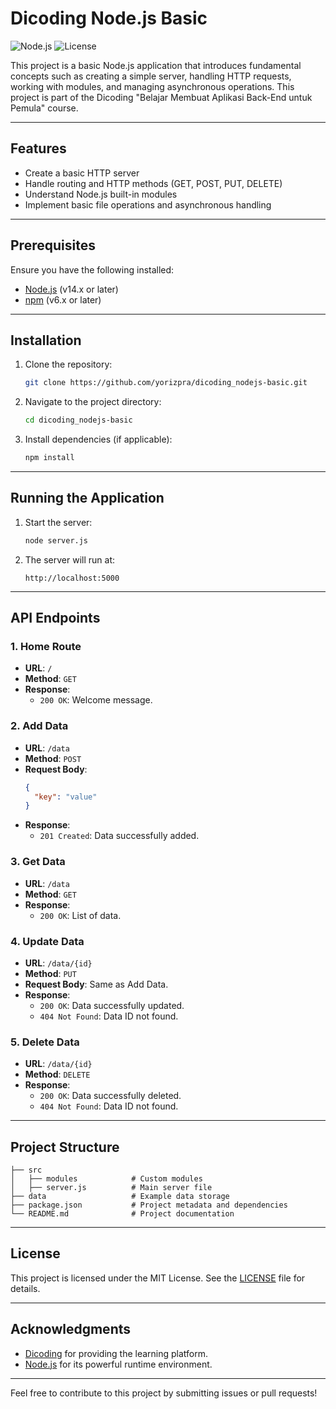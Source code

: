 # Dicoding Node.js Basic

![Node.js](https://img.shields.io/badge/Node.js-v14.17.0-green) ![License](https://img.shields.io/badge/license-MIT-brightgreen)

This project is a basic Node.js application that introduces fundamental concepts such as creating a simple server, handling HTTP requests, working with modules, and managing asynchronous operations. This project is part of the Dicoding "Belajar Membuat Aplikasi Back-End untuk Pemula" course.

---

## Features

- Create a basic HTTP server
- Handle routing and HTTP methods (GET, POST, PUT, DELETE)
- Understand Node.js built-in modules
- Implement basic file operations and asynchronous handling

---

## Prerequisites

Ensure you have the following installed:

- [Node.js](https://nodejs.org/) (v14.x or later)
- [npm](https://www.npmjs.com/) (v6.x or later)

---

## Installation

1. Clone the repository:
   ```bash
   git clone https://github.com/yorizpra/dicoding_nodejs-basic.git
   ```

2. Navigate to the project directory:
   ```bash
   cd dicoding_nodejs-basic
   ```

3. Install dependencies (if applicable):
   ```bash
   npm install
   ```

---

## Running the Application

1. Start the server:
   ```bash
   node server.js
   ```

2. The server will run at:
   ```
   http://localhost:5000
   ```

---

## API Endpoints

### 1. Home Route
- **URL**: `/`
- **Method**: `GET`
- **Response**:
  - `200 OK`: Welcome message.

### 2. Add Data
- **URL**: `/data`
- **Method**: `POST`
- **Request Body**:
  ```json
  {
    "key": "value"
  }
  ```
- **Response**:
  - `201 Created`: Data successfully added.

### 3. Get Data
- **URL**: `/data`
- **Method**: `GET`
- **Response**:
  - `200 OK`: List of data.

### 4. Update Data
- **URL**: `/data/{id}`
- **Method**: `PUT`
- **Request Body**: Same as Add Data.
- **Response**:
  - `200 OK`: Data successfully updated.
  - `404 Not Found`: Data ID not found.

### 5. Delete Data
- **URL**: `/data/{id}`
- **Method**: `DELETE`
- **Response**:
  - `200 OK`: Data successfully deleted.
  - `404 Not Found`: Data ID not found.

---

## Project Structure

```
├── src
│   ├── modules            # Custom modules
│   ├── server.js          # Main server file
├── data                   # Example data storage
├── package.json           # Project metadata and dependencies
└── README.md              # Project documentation
```

---

## License

This project is licensed under the MIT License. See the [LICENSE](LICENSE) file for details.

---

## Acknowledgments

- [Dicoding](https://www.dicoding.com/) for providing the learning platform.
- [Node.js](https://nodejs.org/) for its powerful runtime environment.

---

Feel free to contribute to this project by submitting issues or pull requests!
